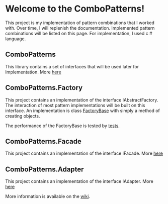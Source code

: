 # Welcome to the ComboPatterns!

This project is my implementation of pattern combinations that I worked with.
Over time, I will replenish the documentation. Implemented pattern combinations will be listed on this page.
For implementation, I used c # language.

## ComboPatterns
This library contains a set of interfaces that will be used later for Implementation. More [here][combo_patterns_wiki]

## ComboPatterns.Factory
This project contains an implementation of the interface IAbstractFactory. The interaction of most pattern implementations will be built on this interface. An implementation is class [FactoryBase][b_factory] with simply a method of creating objects.

The performance of the FactoryBase is tested by [tests][factory_tests].

## ComboPatterns.Facade
This project contains an implementation of the interface IFacade. More [here][facade_wiki]

## ComboPatterns.Adapter
This project contains an implementation of the interface IAdapter. More [here][adapter_wiki]

More information is available on the [wiki][home_wiki].

[combo_patterns_wiki]: https://github.com/GetcuReone/ComboPatterns/wiki/ComboPatterns "ComboPatterns wiki"
[b_factory]: https://github.com/GetcuReone/ComboPatterns/blob/master/ComboPatterns/Factory/ComboPatterns.Factory/FactoryBase.cs "FactoryBase"
[factory_tests]: https://github.com/GetcuReone/ComboPatterns/tree/master/ComboPatterns/Factory/ComboPatterns.FactoryTests "Tests for FactoryBase"
[facade_wiki]: https://github.com/GetcuReone/ComboPatterns/wiki/ComboPatterns.Facade "Facade wiki"
[adapter_wiki]: https://github.com/GetcuReone/ComboPatterns/wiki/ComboPatterns.Adapter "Adapter wiki"
[home_wiki]: https://github.com/GetcuReone/ComboPatterns/wiki/ "Home wiki"
